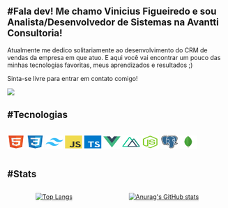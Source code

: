 ## #Fala dev! Me chamo Vinicius Figueiredo e sou Analista/Desenvolvedor de Sistemas na Avantti Consultoria!

Atualmente me dedico solitariamente ao desenvolvimento do CRM de vendas da empresa em que atuo. E aqui você vai encontrar um pouco das minhas tecnologias favoritas, meus aprendizados e resultados ;)

Sinta-se livre para entrar em contato comigo!

<a href="https://www.linkedin.com/in/vifigueiredo" target="_blank">
    <img src="https://img.shields.io/badge/-LinkedIn-%230077B5?style=for-the-badge&logo=linkedin&logoColor=white">
</a>

## #Tecnologias

<div style="display:inline_block"><br>
  <img align="center" alt="" height="30" width="40" src="https://raw.githubusercontent.com/devicons/devicon/master/icons/html5/html5-original.svg">
  <img align="center" alt="" height="30" width="40" src="https://raw.githubusercontent.com/devicons/devicon/master/icons/css3/css3-original.svg">
  <img align="center" alt="" height="30" width="40" src="https://raw.githubusercontent.com/devicons/devicon/master/icons/tailwindcss/tailwindcss-plain.svg">
  <img align="center" alt="" height="30" width="40" src="https://raw.githubusercontent.com/devicons/devicon/master/icons/javascript/javascript-original.svg">
  <img align="center" alt="" height="30" width="40" src="https://raw.githubusercontent.com/devicons/devicon/master/icons/typescript/typescript-original.svg">
  <img align="center" alt="" height="30" width="40" src="https://raw.githubusercontent.com/devicons/devicon/master/icons/vuejs/vuejs-original.svg">
  <img align="center" alt="" height="30" width="40" src="https://raw.githubusercontent.com/devicons/devicon/master/icons/nuxtjs/nuxtjs-original.svg">
  <img align="center" alt="" height="30" width="40" src="https://raw.githubusercontent.com/devicons/devicon/master/icons/nodejs/nodejs-original.svg">
  <img align="center" alt="" height="30" width="40" src="https://raw.githubusercontent.com/devicons/devicon/master/icons/postgresql/postgresql-original.svg">
  <img align="center" alt="" height="30" width="40" src="https://raw.githubusercontent.com/devicons/devicon/master/icons/mongodb/mongodb-original.svg">
</div><br>
  
## #Stats

<div style="display:flex;justify-content:space-around;align-items:center;">

[![Top Langs](https://github-readme-stats.vercel.app/api/top-langs/?username=vifigueiredo&langs_count=10)](https://github.com/anuraghazra/github-readme-stats)

[![Anurag's GitHub stats](https://github-readme-stats.vercel.app/api?username=vifigueiredo)](https://github.com/anuraghazra/github-readme-stats)

</div>